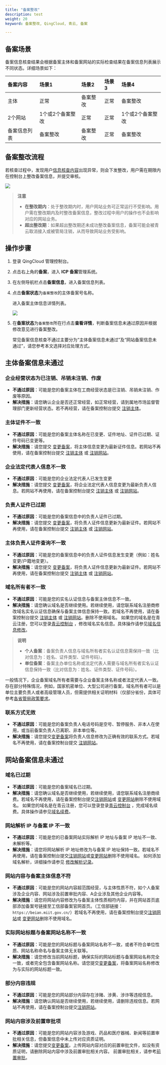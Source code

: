 ```yaml
---
title: "备案整改"
description: test
weight: 20
keyword: 备案整改, QingCloud, 青云, 备案

---
```


## 备案场景

备案信息核查结果会根据备案主体和备案网站的实际检查结果在备案信息列表展示不同状态。详细场景如下：

| 备案内容     | 场景1            | 场景2    | 场景3 | 场景4            |
| :----------- | :--------------- | :------- | :---- | :--------------- |
| 主体         | 正常             | 备案整改 | 正常  | 备案整改         |
| 2个网站      | 1个或2个备案整改 | 正常     | 正常  | 1个或2个备案整改 |
| 备案信息列表 | 备案整改         | 备案整改 | 正常  | 备案整改         |



## 备案整改流程

若核查过程中，发现用户[信息核查内容](/site/record/info_check/check_info/#信息核查内容)出现异常，则会下发整改，用户需在期限内在控制台上整改备案信息，并提交审核。

<img src="../../_images/modify_site_process.png" style="zoom:100%;" />

>**注意**
>
>- **在整改期内**：处于整改期内时，用户网站业务可正常运行不受影响。用户需在整改期内及时整改备案信息，整改过程中用户的操作也不会影响对应的网站业务。
>- **超出整改期**：如果超出整改期还未成功整改备案信息，备案可能会被青云取消接入或被管局注销，从而导致网站业务受影响。

## 操作步骤

1. 登录 QingCloud 管理控制台。

2. 点击右上角的**备案**，进入 **ICP 备案**管理系统。

3. 在左侧导航栏点击**备案信息**，进入备案信息列表。

4. 点击**备案状态**为`备案整改`的主体备案号名称。

   进入备案主体信息详情列表。

   <img src="../../_images/modify_site_1.png" style="zoom:100%;" />

5. 在**备案状态**为`备案整改`所在行点击**查看详情**，判断备案信息未通过原因并根据修改意见进行备案整改。

   常见备案信息核查不通过主要分为“主体备案信息未通过”及“网站备案信息未通过”，请您参考本文选择对应处理方式。

## 主体备案信息未通过

### 企业经营状态为已注销、吊销未注销、作废

- **不通过原因**：可能是您的备案主体在工商经营状态是已注销、吊销未注销、作废等原因。
- **解决措施**：请您确认企业是否还正常经营，如正常经营，请到属地市场监督管理部门更新经营状态。若不再经营，请在备案控制台提交 [注销主体](/site/record/manual/concel_filing/)。

### 主体证件不一致

- **不通过原因**：可能是您的备案主体名称在已变更、证件地址、证件已过期、证件号码已变更等。
- **解决措施**：请您提交 [变更备案](/site/record/manual/change_filing/)，将主体信息变更为最新证件信息。若网站不再使用，请在备案控制台提交 [注销主体](/site/record/manual/concel_filing/) 或 [注销网站](/site/record/manual/concel_web/)。

### 企业法定代表人信息不一致

- **不通过原因**：可能是您的企业法定代表人已发生变更
- **解决措施**：请您提交 [变更备案](/site/record/manual/change_filing/)，将企业法定代表人信息变更为最新负责人信息。若网站不再使用，请在备案控制台提交 [注销主体](/site/record/manual/concel_filing/) 或 [注销网站](/site/record/manual/concel_web/)。

### 负责人证件已过期

- **不通过原因**：可能是您的备案信息中的负责人证件已过期。
- **解决措施**：请您提交  [变更备案](/site/record/manual/change_filing/)，将负责人证件信息更新为最新证件。若网站不再使用，请在备案控制台提交 [注销主体](/site/record/manual/concel_filing/) 或 [注销网站](/site/record/manual/concel_web/)。

### 主体负责人证件查询不一致

- **不通过原因**：可能是您的备案信息中的负责人证件信息发生变更（例如：姓名变更/户籍地变更）。
- **解决措施**：请您提交 [变更备案](/site/record/manual/change_filing/)，将负责人证件信息更新为最新证件。若网站不再使用，请在备案控制台提交 [注销主体](/site/record/manual/concel_filing/) 或 [注销网站](/site/record/manual/concel_web/)。

### 域名所有者不一致

- **不通过原因**：可能是您的实名认证信息与备案主体信息不一致。
- **解决措施**：请您确认域名是否继续使用。若继续使用，请您联系域名注册商修改域名实名认证信息确保与备案主体信息保持一致。若域名不再使用，请在备案控制台提交 [注销主体](/site/record/manual/concel_filing/) 或 [注销网站](/site/record/manual/concel_web/)。删除不使用域名。
  如果您的域名是在青云注册，您可以登录[青云控制台](https://console.qingcloud.com/) ，修改域名实名信息。具体操作请参见[域名信息修改](/site/domain/dn_mgt/dn_info_modify/)。

>**说明**
>
>* **个人备案**：备案负责人信息与域名所有者实名认证信息需保持一致（比对信息为：姓名、证件类型、证件号码）。
>* **单位备案**：备案主办单位名称或法定代表人需要与域名所有者实名认证信息保持一致（比对信息为：姓名、证件类型、证件号码）。

一般情况下，企业备案域名所有者需要与企业备案主体名称或者法定代表人一致。
存在部分特殊情况，例如，国家机密单位、大型公司进行备案，域名所有者可以是单位主要负责人或者高级管理人员，但需提供相关证明材料（仅部分省份，具体可参考[各省管局政策要求](/site/record/prepare/policy_requirement/policy_requirement/)。

### 联系方式无效

- **不通过原因**：可能是您的备案负责人电话号码是空号、暂停服务、非本人在使用，或当前备案负责人已离职、非本单位等。
- **解决措施**：请您提交[变更备案](/site/record/manual/change_filing/)将负责人信息修改为正确有效的联系方式。若域名不再使用，请在备案控制台提交 [注销网站](/site/record/manual/concel_web/)。

## 网站备案信息未通过

### 域名已过期

- **不通过原因**：可能是您的备案域名已过期。
- **解决措施**：请您确认域名是否继续使用，若继续使用，请您联系域名注册商续费。若域名不再使用，请在备案控制台提交[注销网站](/site/record/manual/concel_web/)或  [变更网站](/site/record/manual/change_filing/)删除不使用域名。
  如果您的域名是在青云注册，您可以登录登录[青云控制台](https://console.qingcloud.com/) ，完成域名续费。具体操作请参见[域名续费](/site/domain/dn_mgt/dn_renewal/)。

### 网站解析 IP 与备案 IP 不一致

- **不通过原因**：可能是您的已备案网站实际解析 IP 地址与备案 IP 地址不一致、未解析等。
- **解决措施**：请您将网站解析 IP 地址修改为与备案 IP 地址保持一致。若域名不再使用，请在备案控制台提交[注销网站](/site/record/manual/concel_web/)或[变更网站](/site/record/manual/change_filing/)删除不使用域名。
  如何添加域名解析，详细操作请参见 [修改解析记录](/site/dns/manual/dnsrecord/mgtrecordlist/#修改解析记录)。

### 网站内容与备案主体信息不符

- **不通过原因**：可能是您的网站内容超范围经营，与主体性质不符，如个人备案涉及企业内容、网站涉及前置审批内容、A企业涉及其他企业内容等。
- **解决措施**：请您将网站内容修改为与备案主体性质相符内容，并在网站首页底部添加备案号链接至工信部备案官网首页。（工信部链接：`https://beian.miit.gov.cn/`）若域名不再使用，请在备案控制台提交[注销网站](/site/record/manual/concel_web/)或  [变更网站](/site/record/manual/change_filing/)删除不使用域名。

### 实际网站标题与备案网站名称不一致

- **不通过原因**：可能是您的网站标题与备案网站名称不一致，或者不符合单位性质、网站名称命名与备案主体无关联等。
- **解决措施**：请您修改当前网站标题，确保实际的网站标题与备案网站名称完全一致，或者完全包含备案网站名称。请您提交[变更备案](/site/record/manual/change_filing/)，将备案网站名称修改为与实际的网站标题一致。

### 部分内容违规

- **不通过原因**：可能是您的网站部分内容存在涉赌、涉黄、涉诈等违规信息。
- **解决措施**：请您确认网站是否继续使用，若继续使用，请删除违规信息。若网站不再使用，请在备案控制台提交[注销网站](/site/record/manual/concel_web/)。

### 网站内容涉及前置审批项

- **不通过原因**：可能是您的网站内容涉及游戏、药品和医疗器械、新闻等前置审批相关信息，但备案信息中未上传对应资质证明。
- **解决措施**：请您提交[变更备案](/site/record/manual/change_filing/)，上传网站内容对应的前置审批文件，如没有资质证明，请删除网站内容中涉及前置审批相关内容。
  前置审批相关，请参考[前置审批](/site/record/prepare/pre_approval/)。

